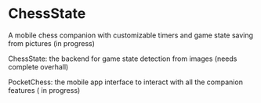 # ChessState
A mobile chess companion with customizable timers and game state saving from pictures (in progress)

ChessState: the backend for game state detection from images (needs complete overhall)

PocketChess: the mobile app interface to interact with all the companion features ( in progress)

